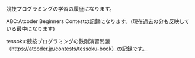 競技プログラミングの学習の履歴になります。

ABC:Atcoder Beginners Contestの記録になります。(現在過去の分も反映している最中になります)


tessoku:競技プログラミングの鉄則演習問題（https://atcoder.jp/contests/tessoku-book）の記録です。
